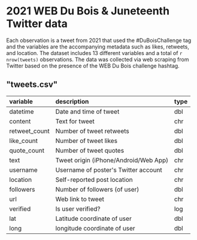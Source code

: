 # 2021 WEB Du Bois & Juneteenth Twitter data

Each observation is a tweet from 2021 that used the #DuBoisChallenge tag and the
variables are the accompanying metadata such as likes, retweets, and location. 
The dataset includes 13 different variables and a total of `r nrow(tweets)` 
observations. The data was collected via web scraping from Twitter based on the 
presence of the WEB Du Bois challenge hashtag. 


## "tweets.csv"

|variable         |description                           |type |
|:----------------|:-------------------------------------|-----|
|datetime         |Date and time of tweet                |dbl  |
|content          |Text for tweet                        |chr  |
|retweet_count    |Number of tweet retweets              |dbl  |
|like_count       |Number of tweet likes                 |dbl  |
|quote_count      |Number of tweet quotes                |dbl  |
|text             |Tweet origin (iPhone/Android/Web App) |chr  |
|username         |Username of poster's Twitter account  |chr  |
|location         |Self-reported post location           |chr  |
|followers        |Number of followers (of user)         |dbl  |
|url              |Web link to tweet                     |chr  |
|verified         |Is user verified?                     |log  |
|lat              |Latitude coordinate of user           |dbl  |
|long             |longitude coordinate of user          |dbl  |
